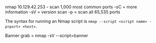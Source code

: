 nmap 10.129.42.253 - scan 1,000 most common ports
-sC = more information
-sV = version scan
-p = scan all 65,535 ports

The syntax for running an Nmap script is `nmap --script <script name> -p<port> <host>`.

Banner grab = nmap -sV --script=banner <target>



